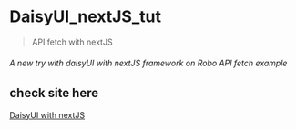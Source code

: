 # DaisyUI_nextJS_tut
 
> API fetch with nextJS

###### A new try with daisyUI with nextJS framework on Robo API fetch example

## check site here
[DaisyUI with nextJS](https://daisy-ui-next-js-tutorial.vercel.app/users)
